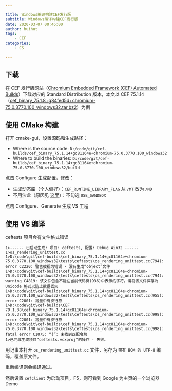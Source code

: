 ```yaml
---

title: Windows编译构建CEF发行版
subtitle: Windows编译构建CEF发行版
date: 2020-03-07 00:46:00
author: huihut
tags:
	- CEF
categories: 
	- CS
	
---
```



## 下载

在 CEF 发行版网站（[Chromium Embedded Framework (CEF) Automated Builds](http://opensource.spotify.com/cefbuilds/index.html)）下载对应的 Standard Distribution 版本，本文以 CEF 75.1.14（[cef_binary_75.1.8+g84fed5d+chromium-75.0.3770.100_windows32.tar.bz2](http://opensource.spotify.com/cefbuilds/cef_binary_75.1.8%2Bg84fed5d%2Bchromium-75.0.3770.100_windows32.tar.bz2)）为例

<!-- more -->

## 使用 CMake 构建

打开 cmake-gui，设置源码和生成路径：

* Where is the source code: `D:/code/git/cef-builds/cef_binary_75.1.14+gc81164e+chromium-75.0.3770.100_windows32`
* Where to build the binaries: `D:/code/git/cef-builds/cef_binary_75.1.14+gc81164e+chromium-75.0.3770.100_windows32/build`

点击 Configure 生成配置，修改：

* 生成动态库（个人偏好）：`CEF_RUNTIME_LIBRARY_FLAG` 从 `/MT` 改为 `/MD`
* 不用沙盒（原因见 [这里](https://bitbucket.org/chromiumembedded/cef/wiki/Tutorial#markdown-header-windows-build-steps)）：不勾选 `USE_SANDBOX`

点击 Configure、Generate 生成 VS 工程

## 使用 VS 编译

ceftests 项目会有文件格式错误
```
1>------ 已启动生成: 项目: ceftests, 配置: Debug Win32 ------
1>os_rendering_unittest.cc
1>D:\code\git\cef-builds\cef_binary_75.1.14+gc81164e+chromium-75.0.3770.100_windows32\tests\ceftests\os_rendering_unittest.cc(794): error C2220: 警告被视为错误 - 没有生成“object”文件
1>D:\code\git\cef-builds\cef_binary_75.1.14+gc81164e+chromium-75.0.3770.100_windows32\tests\ceftests\os_rendering_unittest.cc(794): warning C4819: 该文件包含不能在当前代码页(936)中表示的字符。请将该文件保存为 Unicode 格式以防止数据丢失
1>D:\code\git\cef-builds\cef_binary_75.1.14+gc81164e+chromium-75.0.3770.100_windows32\tests\ceftests\os_rendering_unittest.cc(955): error C2001: 常量中有换行符
1>D:\code\git\cef-builds\CEF 79.1.38\cef_binary_75.1.14+gc81164e+chromium-75.0.3770.100_windows32\tests\ceftests\os_rendering_unittest.cc(998): error C2001: 常量中有换行符
1>D:\code\git\cef-builds\cef_binary_75.1.14+gc81164e+chromium-75.0.3770.100_windows32\tests\ceftests\os_rendering_unittest.cc(998): fatal error C1075: “{”: 未找到匹配令牌
1>已完成生成项目“ceftests.vcxproj”的操作 - 失败。
```

用记事本打开 `os_rendering_unittest.cc` 文件，另存为 `带有 BOM 的 UTF-8` 编码，覆盖原文件。

重新编译则会编译通过。

然后设置 `cefclient` 为启动项目，F5，则可看到 Google 为主页的一个浏览器 Demo